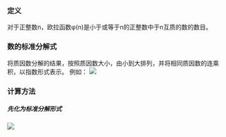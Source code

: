 ### 定义
对于正整数n，欧拉函数φ(n)是小于或等于n的正整数中于n互质的数的数目。
### 数的标准分解式
将质因数分解的结果，按照质因数大小，由小到大排列，并将相同质因数的连乘积，以指数形式表示。
例如：
![](http://latex.codecogs.com/gif.latex?\\2020={2^{2}*5*101)
### 计算方法
##### 先化为标准分解形式
![](http://latex.codecogs.com/gif.latex?\\n=p_1^{k_1}p_2^(k_2)···p_r^{k_r})
